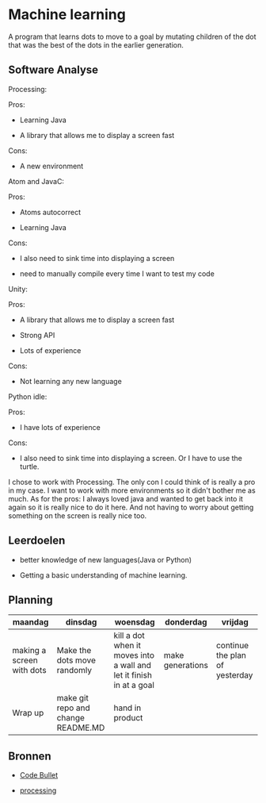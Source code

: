 # Machine learning

A program that learns dots to move to a goal by mutating children of the dot that was the best of the dots in the earlier generation.


## Software Analyse

Processing:

Pros:

- Learning Java

- A library that allows me to display a screen fast 

Cons:

- A new environment



Atom and JavaC:

Pros:

- Atoms autocorrect

- Learning Java

Cons:

- I also need to sink time into displaying a screen

- need to manually compile every time I want to test my code



Unity:

Pros:

- A library that allows me to display a screen fast

- Strong API

- Lots of experience

Cons:

- Not learning any new language



Python idle:

Pros:

- I have lots of experience

Cons:

- I also need to sink time into displaying a screen. Or I have to use the turtle.



I chose to work with Processing. The only con I could think of is really a pro in my case. I want to work with more environments so it didn't bother me as much. As for the pros: I always loved java and wanted to get back into it again so it is really nice to do it here. And not having to worry about getting something on the screen is really nice too.



## Leerdoelen

- better knowledge of new languages(Java or Python)

- Getting a basic understanding of machine learning.



## Planning



| maandag | dinsdag | woensdag | donderdag | vrijdag |
| --- | --- | --- | --- | --- |
| making a screen with dots | Make the dots move randomly | kill a dot when it moves into a wall and let it finish in at a goal | make generations | continue the plan of yesterday |
| Wrap up | make git repo and change README.MD | hand in product |  |  |



## Bronnen



- [Code Bullet](https://www.youtube.com/channel/UC0e3QhIYukixgh5VVpKHH9Q)

- [processing](https://processing.org/)

